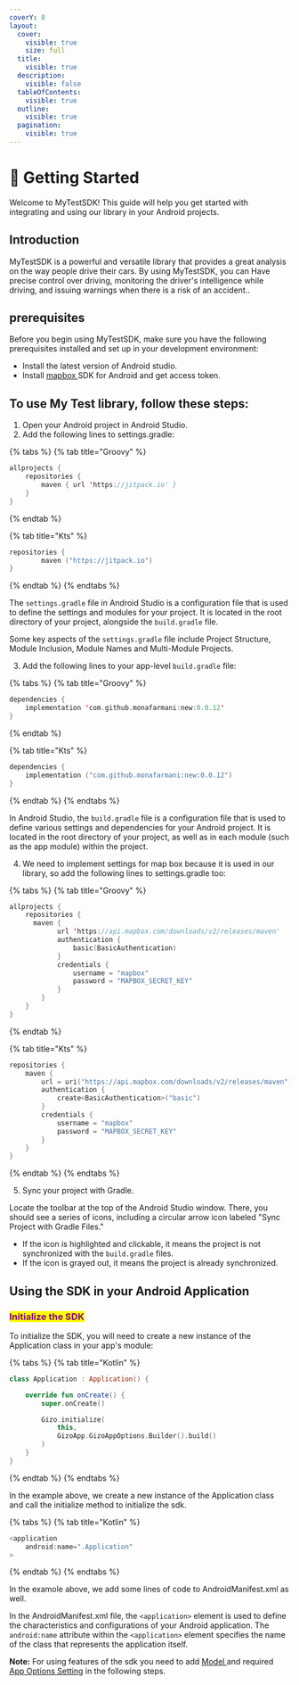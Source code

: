 ```yaml
---
coverY: 0
layout:
  cover:
    visible: true
    size: full
  title:
    visible: true
  description:
    visible: false
  tableOfContents:
    visible: true
  outline:
    visible: true
  pagination:
    visible: true
---
```


# 🚀 Getting Started

Welcome to MyTestSDK! This guide will help you get started with integrating and using our library in your Android projects.

## Introduction

MyTestSDK is a powerful and versatile library that provides a great analysis on the way people drive their cars. By using MyTestSDK, you can Have precise control over driving, monitoring the driver's intelligence while driving, and issuing warnings when there is a risk of an accident..



## prerequisites

Before you begin using MyTestSDK, make sure you have the following prerequisites installed and set up in your development environment:

* Install the latest version of Android studio.
* Install [mapbox ](https://docs.mapbox.com/android/maps/guides/install/)SDK for Android and get access token.

## To use My Test library, follow these steps:

1. Open your Android project in Android Studio.
2. Add the following lines to settings.gradle:

{% tabs %}
{% tab title="Groovy" %}
```kotlin
allprojects {
	repositories {
		maven { url 'https://jitpack.io' }
	}
}	
```
{% endtab %}

{% tab title="Kts" %}
```kotlin
repositories {
        maven ("https://jitpack.io")
}
```
{% endtab %}
{% endtabs %}

The `settings.gradle` file in Android Studio is a configuration file that is used to define the settings and modules for your project. It is located in the root directory of your project, alongside the `build.gradle` file.

Some key aspects of the `settings.gradle` file include Project Structure, Module Inclusion, Module Names and Multi-Module Projects.

3. Add the following lines to your app-level `build.gradle` file:

{% tabs %}
{% tab title="Groovy" %}
```kotlin
dependencies {
    implementation 'com.github.monafarmani:new:0.0.12'
}
```
{% endtab %}

{% tab title="Kts" %}
```kotlin
dependencies {
    implementation ("com.github.monafarmani:new:0.0.12")
}
```
{% endtab %}
{% endtabs %}

In Android Studio, the `build.gradle` file is a configuration file that is used to define various settings and dependencies for your Android project. It is located in the root directory of your project, as well as in each module (such as the app module) within the project.

4. We need to implement settings for map box because it is used in our library, so add the following lines to settings.gradle too:

{% tabs %}
{% tab title="Groovy" %}
```kotlin
allprojects {
    repositories {
      maven {
            url 'https://api.mapbox.com/downloads/v2/releases/maven'
            authentication {
                basic(BasicAuthentication)
            }
            credentials {
                username = "mapbox"
                password = "MAPBOX_SECRET_KEY"
            }
        }
    }
}
```
{% endtab %}

{% tab title="Kts" %}
```kotlin
repositories {
    maven {
        url = uri("https://api.mapbox.com/downloads/v2/releases/maven")
        authentication {
            create<BasicAuthentication>("basic")
        }
        credentials {
            username = "mapbox"
            password = "MAPBOX_SECRET_KEY"
        }
    }
}
```
{% endtab %}
{% endtabs %}

5. Sync your project with Gradle.

Locate the toolbar at the top of the Android Studio window. There, you should see a series of icons, including a circular arrow icon labeled "Sync Project with Gradle Files."

* If the icon is highlighted and clickable, it means the project is not synchronized with the `build.gradle` files.
* If the icon is grayed out, it means the project is already synchronized.



## Using the SDK in your Android Application

### &#x20;<mark style="color:purple;">Initialize the SDK</mark>

To initialize the SDK, you will need to create a new instance of the Application class in your app's module:

{% tabs %}
{% tab title="Kotlin" %}
```kotlin
class Application : Application() {

    override fun onCreate() {
        super.onCreate()

        Gizo.initialize(
            this,
            GizoApp.GizoAppOptions.Builder().build()
        )
    }
}
```
{% endtab %}
{% endtabs %}

In the example above, we create a new instance of the Application class and call the initialize method to initialize the sdk.

{% tabs %}
{% tab title="Kotlin" %}
```kotlin
<application
    android:name=".Application"
>
```
{% endtab %}
{% endtabs %}

In the examole above, we add some lines of code to AndroidManifest.xml as well.

In the AndroidManifest.xml file, the `<application>` element is used to define the characteristics and configurations of your Android application. The `android:name` attribute within the `<application>` element specifies the name of the class that represents the application itself.

**Note:** For using features of the sdk you need to add [Model ](usage/app-options-setting/gizoanalysissettings.md)and required [App Options Setting](usage/app-options-setting/) in the following steps.

